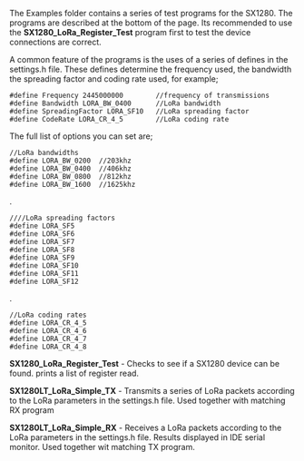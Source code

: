 The Examples folder contains a series of test programs for the SX1280. The programs are described at the bottom of the page. Its recommended to use the **SX1280_LoRa_Register_Test** program first to test the device connections are correct. 

A common feature of the programs is the uses of a series of defines in the settings.h file. These defines determine the frequency used, the bandwidth the spreading factor and coding rate used, for example;


    #define Frequency 2445000000        //frequency of transmissions    
    #define Bandwidth LORA_BW_0400      //LoRa bandwidth    
    #define SpreadingFactor LORA_SF10   //LoRa spreading factor    
    #define CodeRate LORA_CR_4_5        //LoRa coding rate


The full list of options you can set are;

    //LoRa bandwidths
    #define LORA_BW_0200  //203khz
    #define LORA_BW_0400  //406khz
    #define LORA_BW_0800  //812khz
    #define LORA_BW_1600  //1625khz

.

    ////LoRa spreading factors
    #define LORA_SF5
    #define LORA_SF6 
    #define LORA_SF7
    #define LORA_SF8
    #define LORA_SF9
    #define LORA_SF10 
    #define LORA_SF11
    #define LORA_SF12
.

    //LoRa coding rates
    #define LORA_CR_4_5
    #define LORA_CR_4_6
    #define LORA_CR_4_7
    #define LORA_CR_4_8



**SX1280_LoRa_Register_Test** - Checks to see if a SX1280 device can be found. prints a list of register read. 

**SX1280LT_LoRa_Simple_TX** - Transmits a series of LoRa packets according to the LoRa parameters in the settings.h file. Used together with matching RX program

**SX1280LT_LoRa_Simple_RX** - Receives a LoRa packets according to the LoRa parameters in the settings.h file. Results displayed in IDE serial monitor. Used together wit matching TX program.